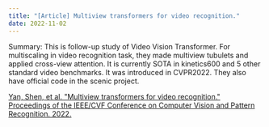 ```yaml
---
title: "[Article] Multiview transformers for video recognition."
date: 2022-11-02
---
```


Summary: This is follow-up study of Video Vision Transformer. For multiscaling in video recognition task, they made multiview tubulets and applied cross-view attention. It is currently SOTA in kinetics600 and 5 other standard video benchmarks. It was introduced in CVPR2022. They also have official code in the scenic project.

[Yan, Shen, et al. "Multiview transformers for video recognition." Proceedings of the IEEE/CVF Conference on Computer Vision and Pattern Recognition. 2022.](https://openaccess.thecvf.com/content/CVPR2022/papers/Yan_Multiview_Transformers_for_Video_Recognition_CVPR_2022_paper.pdf)
